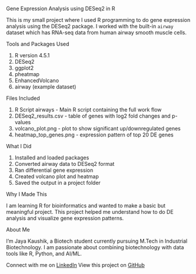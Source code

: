 Gene Expression Analysis using DESeq2 in R

This is my small project where I used R programming to do gene expression analysis using the DESeq2 package. I worked with the built-in `airway` dataset which has RNA-seq data from human airway smooth muscle cells.

Tools and Packages Used

1. R version 4.5.1
2. DESeq2
3. ggplot2
4. pheatmap
5. EnhancedVolcano
6. airway (example dataset)

Files Included
1. R Script airways - Main R script containing the full work flow
2. DESeq2_results.csv - table of genes with log2 fold changes and p-values  
3. volcano_plot.png - plot to show significant up/downregulated genes  
4. heatmap_top_genes.png - expression pattern of top 20 DE genes

What I Did

1. Installed and loaded packages
2. Converted airway data to DESeq2 format
3. Ran differential gene expression
4. Created volcano plot and heatmap
5. Saved the output in a project folder

Why I Made This

I am learning R for bioinformatics and wanted to make a basic but meaningful project. This project helped me understand how to do DE analysis and visualize gene expression patterns.

About Me

I’m Jaya Kaushik, a Biotech student currently pursuing M.Tech in Industrial Biotechnology. I am passionate about combining biotechnology with data tools like R, Python, and AI/ML.

Connect with me on [LinkedIn](https://www.linkedin.com/in/jaya-kaushik-b51978237)
View this project on [GitHub](https://github.com/jayakaushik2102)


